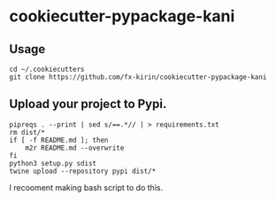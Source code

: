 cookiecutter-pypackage-kani
==============================


Usage
-----
    cd ~/.cookiecutters
    git clone https://github.com/fx-kirin/cookiecutter-pypackage-kani


Upload your project to Pypi.
-----

    pipreqs . --print | sed s/==.*// | > requirements.txt
    rm dist/*
    if [ -f README.md ]; then
        m2r README.md --overwrite
    fi
    python3 setup.py sdist
    twine upload --repository pypi dist/*

I recooment making bash script to do this.
